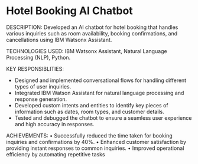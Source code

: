 # Hotel Booking AI Chatbot
DESCRIPTION:
Developed an AI chatbot for hotel booking that handles various inquiries such as room availability, booking confirmations, and cancellations using IBM Watsonx Assistant.

TECHNOLOGIES USED: 
IBM Watsonx Assistant, Natural Language Processing (NLP), Python.

KEY RESPONSIBLITIES:
- Designed and implemented conversational flows for handling different types of user inquiries.
- Integrated IBM Watson Assistant for natural language processing and response generation.
-	Developed custom intents and entities to identify key pieces of information such as dates, room types, and customer details.
- Tested and debugged the chatbot to ensure a seamless user experience and high accuracy in responses.

ACHIEVEMENTS:
•	Successfully reduced the time taken for booking inquiries and confirmations by 40%.
•	Enhanced customer satisfaction by providing instant responses to common inquiries.
•	Improved operational efficiency by automating repetitive tasks
